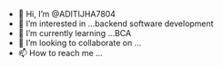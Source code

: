 - 👋 Hi, I’m @ADITIJHA7804
- 👀 I’m interested in ...backend software development 
- 🌱 I’m currently learning ...BCA 
- 💞️ I’m looking to collaborate on ...
- 📫 How to reach me ...

<!---
ADITIJHA7804/ADITIJHA7804 is a ✨ special ✨ repository because its `README.md` (this file) appears on your GitHub profile.
You can click the Preview link to take a look at your changes.
--->
